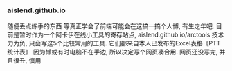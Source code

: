 ### aislend.github.io
随便丢点练手的东西
等真正学会了前端可能会在这搞一搞个人博, 有生之年吧.
目前是暂时作为一个阿卡伊在线小工具的寄存站点,
aislend.github.io/arctools
技术力为负, 只会写这5个比较常用的工具. 它们都来自本人已发布的Excel表格《PTT统计表》
因为懒或有时电脑不在手边, 所以决定写个网页凑合用.
网页还没写完, 并且很丑, 慎用
